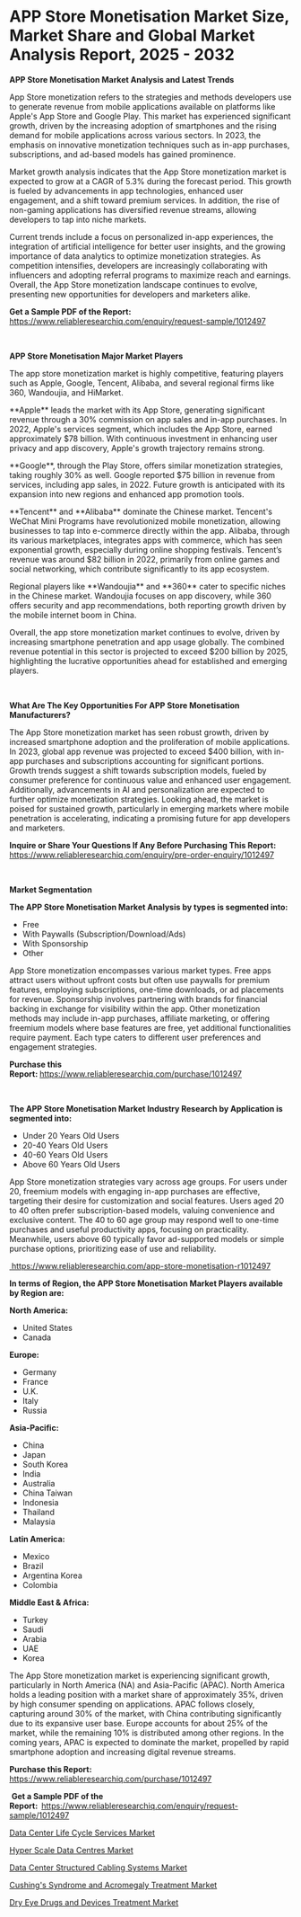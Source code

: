 <p><h1>APP Store Monetisation Market Size, Market Share and Global Market Analysis Report, 2025 - 2032</h1></p><p><strong>APP Store Monetisation Market Analysis and Latest Trends</strong></p>
<p><p>App Store monetization refers to the strategies and methods developers use to generate revenue from mobile applications available on platforms like Apple's App Store and Google Play. This market has experienced significant growth, driven by the increasing adoption of smartphones and the rising demand for mobile applications across various sectors. In 2023, the emphasis on innovative monetization techniques such as in-app purchases, subscriptions, and ad-based models has gained prominence.</p><p>Market growth analysis indicates that the App Store monetization market is expected to grow at a CAGR of 5.3% during the forecast period. This growth is fueled by advancements in app technologies, enhanced user engagement, and a shift toward premium services. In addition, the rise of non-gaming applications has diversified revenue streams, allowing developers to tap into niche markets.</p><p>Current trends include a focus on personalized in-app experiences, the integration of artificial intelligence for better user insights, and the growing importance of data analytics to optimize monetization strategies. As competition intensifies, developers are increasingly collaborating with influencers and adopting referral programs to maximize reach and earnings. Overall, the App Store monetization landscape continues to evolve, presenting new opportunities for developers and marketers alike.</p></p>
<p><strong>Get a Sample PDF of the Report:&nbsp;</strong> <a href="https://www.reliableresearchiq.com/enquiry/request-sample/1012497?utm_campaign=104&utm_medium=2&utm_source=Github&utm_content=ia&utm_term=08032025&utm_id=app-store-monetisation">https://www.reliableresearchiq.com/enquiry/request-sample/1012497</a></p>
<p>&nbsp;</p>
<p><strong>APP Store Monetisation Major Market Players</strong></p>
<p><p>The app store monetization market is highly competitive, featuring players such as Apple, Google, Tencent, Alibaba, and several regional firms like 360, Wandoujia, and HiMarket. </p><p>**Apple** leads the market with its App Store, generating significant revenue through a 30% commission on app sales and in-app purchases. In 2022, Apple's services segment, which includes the App Store, earned approximately $78 billion. With continuous investment in enhancing user privacy and app discovery, Apple's growth trajectory remains strong.</p><p>**Google**, through the Play Store, offers similar monetization strategies, taking roughly 30% as well. Google reported $75 billion in revenue from services, including app sales, in 2022. Future growth is anticipated with its expansion into new regions and enhanced app promotion tools.</p><p>**Tencent** and **Alibaba** dominate the Chinese market. Tencent's WeChat Mini Programs have revolutionized mobile monetization, allowing businesses to tap into e-commerce directly within the app. Alibaba, through its various marketplaces, integrates apps with commerce, which has seen exponential growth, especially during online shopping festivals. Tencent’s revenue was around $82 billion in 2022, primarily from online games and social networking, which contribute significantly to its app ecosystem.</p><p>Regional players like **Wandoujia** and **360** cater to specific niches in the Chinese market. Wandoujia focuses on app discovery, while 360 offers security and app recommendations, both reporting growth driven by the mobile internet boom in China.</p><p>Overall, the app store monetization market continues to evolve, driven by increasing smartphone penetration and app usage globally. The combined revenue potential in this sector is projected to exceed $200 billion by 2025, highlighting the lucrative opportunities ahead for established and emerging players.</p></p>
<p>&nbsp;</p>
<p><strong>What Are The Key Opportunities For APP Store Monetisation Manufacturers?</strong></p>
<p><p>The App Store monetization market has seen robust growth, driven by increased smartphone adoption and the proliferation of mobile applications. In 2023, global app revenue was projected to exceed $400 billion, with in-app purchases and subscriptions accounting for significant portions. Growth trends suggest a shift towards subscription models, fueled by consumer preference for continuous value and enhanced user engagement. Additionally, advancements in AI and personalization are expected to further optimize monetization strategies. Looking ahead, the market is poised for sustained growth, particularly in emerging markets where mobile penetration is accelerating, indicating a promising future for app developers and marketers.</p></p>
<p><strong>Inquire or Share Your Questions If Any Before Purchasing This Report:</strong> <a href="https://www.reliableresearchiq.com/enquiry/pre-order-enquiry/1012497?utm_campaign=104&utm_medium=2&utm_source=Github&utm_content=ia&utm_term=08032025&utm_id=app-store-monetisation">https://www.reliableresearchiq.com/enquiry/pre-order-enquiry/1012497</a></p>
<p>&nbsp;</p>
<p><strong>Market Segmentation</strong></p>
<p><strong>The APP Store Monetisation Market Analysis by types is segmented into:</strong></p>
<p><ul><li>Free</li><li>With Paywalls (Subscription/Download/Ads)</li><li>With Sponsorship</li><li>Other</li></ul></p>
<p><p>App Store monetization encompasses various market types. Free apps attract users without upfront costs but often use paywalls for premium features, employing subscriptions, one-time downloads, or ad placements for revenue. Sponsorship involves partnering with brands for financial backing in exchange for visibility within the app. Other monetization methods may include in-app purchases, affiliate marketing, or offering freemium models where base features are free, yet additional functionalities require payment. Each type caters to different user preferences and engagement strategies.</p></p>
<p><strong>Purchase this Report:&nbsp;</strong><a href="https://www.reliableresearchiq.com/purchase/1012497?utm_campaign=104&utm_medium=2&utm_source=Github&utm_content=ia&utm_term=08032025&utm_id=app-store-monetisation">https://www.reliableresearchiq.com/purchase/1012497</a></p>
<p>&nbsp;</p>
<p><strong>The APP Store Monetisation Market Industry Research by Application is segmented into:</strong></p>
<p><ul><li>Under 20 Years Old Users</li><li>20-40 Years Old Users</li><li>40-60 Years Old Users</li><li>Above 60 Years Old Users</li></ul></p>
<p><p>App Store monetization strategies vary across age groups. For users under 20, freemium models with engaging in-app purchases are effective, targeting their desire for customization and social features. Users aged 20 to 40 often prefer subscription-based models, valuing convenience and exclusive content. The 40 to 60 age group may respond well to one-time purchases and useful productivity apps, focusing on practicality. Meanwhile, users above 60 typically favor ad-supported models or simple purchase options, prioritizing ease of use and reliability.</p></p>
<p><a href="https://www.reliableresearchiq.com/app-store-monetisation-r1012497?utm_campaign=104&utm_medium=2&utm_source=Github&utm_content=ia&utm_term=08032025&utm_id=app-store-monetisation">&nbsp;https://www.reliableresearchiq.com/app-store-monetisation-r1012497</a></p>
<p><strong>In terms of Region, the APP Store Monetisation Market Players available by Region are:</strong></p>
<p>
    <p> <strong> North America: </strong>
        <ul>
            <li>United States</li>
            <li>Canada</li>
        </ul>
        </p> 
    <p> <strong> Europe: </strong>
        <ul>
            <li>Germany</li>
            <li>France</li>
            <li>U.K.</li>
            <li>Italy</li>
            <li>Russia</li>
        </ul>
        </p> 
    <p> <strong> Asia-Pacific: </strong>
        <ul>
            <li>China</li>
            <li>Japan</li>
            <li>South Korea</li>
            <li>India</li>
            <li>Australia</li>
            <li>China Taiwan</li>
            <li>Indonesia</li>
            <li>Thailand</li>
            <li>Malaysia</li>
        </ul>
        </p> 
    <p> <strong> Latin America: </strong>
        <ul>
            <li>Mexico</li>
            <li>Brazil</li>
            <li>Argentina Korea</li>
            <li>Colombia</li>
        </ul>
        </p> 
    <p> <strong> Middle East & Africa: </strong>
        <ul>
            <li>Turkey</li>
            <li>Saudi</li>
            <li>Arabia</li>
            <li>UAE</li>
            <li>Korea</li>
        </ul>
    </p>
    </p>
<p><p>The App Store monetization market is experiencing significant growth, particularly in North America (NA) and Asia-Pacific (APAC). North America holds a leading position with a market share of approximately 35%, driven by high consumer spending on applications. APAC follows closely, capturing around 30% of the market, with China contributing significantly due to its expansive user base. Europe accounts for about 25% of the market, while the remaining 10% is distributed among other regions. In the coming years, APAC is expected to dominate the market, propelled by rapid smartphone adoption and increasing digital revenue streams.</p></p>
<p><strong>Purchase this Report: </strong><a href="https://www.reliableresearchiq.com/purchase/1012497?utm_campaign=104&utm_medium=2&utm_source=Github&utm_content=ia&utm_term=08032025&utm_id=app-store-monetisation">https://www.reliableresearchiq.com/purchase/1012497</a></p>
<p>&nbsp;<strong>Get a Sample PDF of the Report:&nbsp;&nbsp;</strong><a href="https://www.reliableresearchiq.com/enquiry/request-sample/1012497?utm_campaign=104&utm_medium=2&utm_source=Github&utm_content=ia&utm_term=08032025&utm_id=app-store-monetisation">https://www.reliableresearchiq.com/enquiry/request-sample/1012497</a></p>
<p><strong></strong></p>
<p><p><a href="https://github.com/coricnzati/Market-Research-Report-List-1/blob/main/data-center-life-cycle-services-market.md?utm_campaign=104&utm_medium=2&utm_source=Github&utm_content=ia&utm_term=08032025&utm_id=app-store-monetisation">Data Center Life Cycle Services Market</a></p><p><a href="https://github.com/cavushjla/Market-Research-Report-List-1/blob/main/hyper-scale-data-centres-market.md?utm_campaign=104&utm_medium=2&utm_source=Github&utm_content=ia&utm_term=08032025&utm_id=app-store-monetisation">Hyper Scale Data Centres Market</a></p><p><a href="https://github.com/alrogikrosa/Market-Research-Report-List-1/blob/main/data-center-structured-cabling-systems-market.md?utm_campaign=104&utm_medium=2&utm_source=Github&utm_content=ia&utm_term=08032025&utm_id=app-store-monetisation">Data Center Structured Cabling Systems Market</a></p><p><a href="https://github.com/evraltandre36/Market-Research-Report-List-1/blob/main/cushings-syndrome-and-acromegaly-treatment-market.md?utm_campaign=104&utm_medium=2&utm_source=Github&utm_content=ia&utm_term=08032025&utm_id=app-store-monetisation">Cushing's Syndrome and Acromegaly Treatment Market</a></p><p><a href="https://github.com/kleyderoomes/Market-Research-Report-List-1/blob/main/dry-eye-drugs-and-devices-treatment-market.md?utm_campaign=104&utm_medium=2&utm_source=Github&utm_content=ia&utm_term=08032025&utm_id=app-store-monetisation">Dry Eye Drugs and Devices Treatment Market</a></p></p>